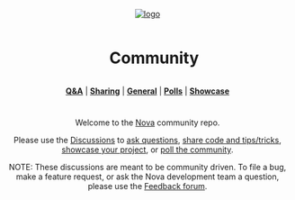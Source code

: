 <div align="center">
<div style="width:50%">

[![logo](https://novaui.io/resources/NovaLogo.png)](https://novaui.io/)

<div id="user-content-toc">
  <ul>
    <summary><h1 style="display: inline-block;">Community</h1></summary>
  </ul>
</div>

</div>

[**Q&A**](https://github.com/NovaUI-Unity/Community/discussions/categories/q-a) | [**Sharing**](https://github.com/NovaUI-Unity/Community/discussions/categories/sharing) | [**General**](https://github.com/NovaUI-Unity/Community/discussions/categories/general) | [**Polls**](https://github.com/NovaUI-Unity/Community/discussions/categories/polls) | [**Showcase**](https://github.com/NovaUI-Unity/Community/discussions/categories/showcase)

# 

Welcome to the [Nova](https://novaui.io/) community repo. 

Please use the [Discussions](https://github.com/NovaUI-Unity/Community/discussions) to [ask questions](https://github.com/NovaUI-Unity/Community/discussions/categories/q-a), [share code and tips/tricks](https://github.com/NovaUI-Unity/Community/discussions/categories/sharing), [showcase your project](https://github.com/NovaUI-Unity/Community/discussions/categories/showcase), or [poll the community](https://github.com/NovaUI-Unity/Community/discussions/categories/polls).

NOTE: These discussions are meant to be community driven. To file a bug, make a feature request, or ask the Nova development team a question, please use the [Feedback forum](https://github.com/NovaUI-Unity/Feedback/discussions).